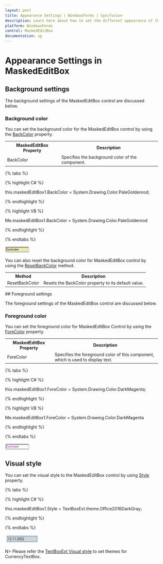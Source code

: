 ```yaml
---
layout: post
title: Appearance Settings | WindowsForms | Syncfusion
description: Learn here about how to set the different appearance of the Syncfusion Windows Forms MaskedEditBox control.
platform: WindowsForms
control: MaskedEditBox
documentation: ug
--- 
```

# Appearance Settings in MaskedEditBox

## Background settings

The background settings of the MaskedEditBox control are discussed below.

### Background color

You can set the background color for the MaskedEditBox control by using the [BackColor](https://help.syncfusion.com/cr/cref_files/windowsforms/Syncfusion.Shared.Base~Syncfusion.Windows.Forms.Tools.MaskedEditBox~BackColor.html) property.

<table>
<tr>
<th>
MaskedEditBox Property</th><th>
Description</th></tr>
<tr>
<td>
BackColor</td><td>
Specifies the background color of the component.</td></tr>
</table>

{% tabs %}

{% highlight C# %}  

this.maskedEditBox1.BackColor = System.Drawing.Color.PaleGoldenrod;

{% endhighlight %}

{% highlight VB %} 

Me.maskedEditBox1.BackColor = System.Drawing.Color.PaleGoldenrod

{% endhighlight %}

{% endtabs %}

![Set the background color to WF MaskedEditBox](MaskedEditBox-images/MarkedEditBox-img15.png)


You can also reset the background color for MaskedEditBox control by using the [ResetBackColor](https://help.syncfusion.com/cr/cref_files/windowsforms/Syncfusion.Shared.Base~Syncfusion.Windows.Forms.Tools.MaskedEditBox~ResetBackColor.html) method.

<table>
<tr>
<th>
Method</th><th>
Description</th></tr>
<tr>
<td>
ResetBackColor</td><td>
Resets the BackColor property to its default value.</td></tr>
</table>

## Foreground settings

The foreground settings of the MaskedEditBox control are discussed below.

### Foreground color

You can set the foreground color for MaskedEditBox Control by using the [ForeColor](https://docs.microsoft.com/en-us/dotnet/api/system.windows.forms.textboxbase.forecolor?redirectedfrom=MSDN&view=netcore-3.1#System_Windows_Forms_TextBoxBase_ForeColor) property.

<table>
<tr>
<th>
MaskedEditBox Property</th><th>
Description</th></tr>
<tr>
<td>
ForeColor</td><td>
Specifies the foreground color of this component, which is used to display text.</td></tr>
</table>


{% tabs %}

{% highlight C# %}  

this.maskedEditBox1.ForeColor = System.Drawing.Color.DarkMagenta;

{% endhighlight %}

{% highlight VB %} 

Me.maskedEditBox1.ForeColor = System.Drawing.Color.DarkMagenta

{% endhighlight %}

{% endtabs %}

![Set the fore color to the text of WF MaskedEditBox](MaskedEditBox-images/MarkedEditBox-img16.png)

## Visual style

You can set the visual style to the MaskedEditBox control by using [Style](https://help.syncfusion.com/cr/cref_files/windowsforms/Syncfusion.Shared.Base~Syncfusion.Windows.Forms.Tools.TextBoxExt~Style.html) property.

{% tabs %}

{% highlight C# %}

this.maskedEditBox1.Style = TextBoxExt.theme.Office2016DarkGray;

{% endhighlight %}

{% endtabs %}

![Set the visual style to WF MaskedEditBox control](MaskedEditBox-images/WF-maskededitbox-style.png)

N> Please refer the [TextBoxExt Visual style](/windowsforms/TextBoxExt/Appearance-Settings) to set themes for CurrencyTextBox.

